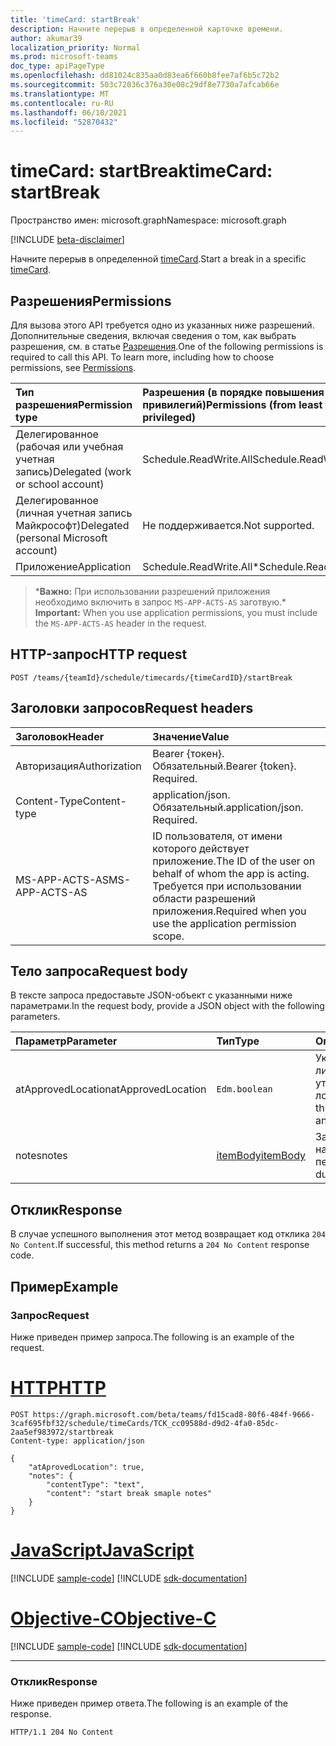 ```yaml
---
title: 'timeCard: startBreak'
description: Начните перерыв в определенной карточке времени.
author: akumar39
localization_priority: Normal
ms.prod: microsoft-teams
doc_type: apiPageType
ms.openlocfilehash: dd81024c835aa0d83ea6f660b8fee7af6b5c72b2
ms.sourcegitcommit: 503c72036c376a30e08c29df8e7730a7afcab66e
ms.translationtype: MT
ms.contentlocale: ru-RU
ms.lasthandoff: 06/10/2021
ms.locfileid: "52870432"
---
```

# <a name="timecard-startbreak"></a><span data-ttu-id="2b939-103">timeCard: startBreak</span><span class="sxs-lookup"><span data-stu-id="2b939-103">timeCard: startBreak</span></span>

<span data-ttu-id="2b939-104">Пространство имен: microsoft.graph</span><span class="sxs-lookup"><span data-stu-id="2b939-104">Namespace: microsoft.graph</span></span>

[!INCLUDE [beta-disclaimer](../../includes/beta-disclaimer.md)]

<span data-ttu-id="2b939-105">Начните перерыв в определенной [timeCard](../resources/timeCard.md).</span><span class="sxs-lookup"><span data-stu-id="2b939-105">Start a break in a specific [timeCard](../resources/timeCard.md).</span></span>

## <a name="permissions"></a><span data-ttu-id="2b939-106">Разрешения</span><span class="sxs-lookup"><span data-stu-id="2b939-106">Permissions</span></span>

<span data-ttu-id="2b939-p101">Для вызова этого API требуется одно из указанных ниже разрешений. Дополнительные сведения, включая сведения о том, как выбрать разрешения, см. в статье [Разрешения](/graph/permissions-reference).</span><span class="sxs-lookup"><span data-stu-id="2b939-p101">One of the following permissions is required to call this API. To learn more, including how to choose permissions, see [Permissions](/graph/permissions-reference).</span></span>

|<span data-ttu-id="2b939-109">Тип разрешения</span><span class="sxs-lookup"><span data-stu-id="2b939-109">Permission type</span></span>      | <span data-ttu-id="2b939-110">Разрешения (в порядке повышения привилегий)</span><span class="sxs-lookup"><span data-stu-id="2b939-110">Permissions (from least to most privileged)</span></span>              |
|:--------------------|:---------------------------------------------------------|
|<span data-ttu-id="2b939-111">Делегированное (рабочая или учебная учетная запись)</span><span class="sxs-lookup"><span data-stu-id="2b939-111">Delegated (work or school account)</span></span> | <span data-ttu-id="2b939-112">Schedule.ReadWrite.All</span><span class="sxs-lookup"><span data-stu-id="2b939-112">Schedule.ReadWrite.All</span></span>    |
|<span data-ttu-id="2b939-113">Делегированное (личная учетная запись Майкрософт)</span><span class="sxs-lookup"><span data-stu-id="2b939-113">Delegated (personal Microsoft account)</span></span> | <span data-ttu-id="2b939-114">Не поддерживается.</span><span class="sxs-lookup"><span data-stu-id="2b939-114">Not supported.</span></span>    |
|<span data-ttu-id="2b939-115">Приложение</span><span class="sxs-lookup"><span data-stu-id="2b939-115">Application</span></span> | <span data-ttu-id="2b939-116">Schedule.ReadWrite.All\*</span><span class="sxs-lookup"><span data-stu-id="2b939-116">Schedule.ReadWrite.All\*</span></span> |

><span data-ttu-id="2b939-117">\***Важно:** При использовании разрешений приложения необходимо включить в запрос `MS-APP-ACTS-AS` заготвую.</span><span class="sxs-lookup"><span data-stu-id="2b939-117">\* **Important:** When you use application permissions, you must include the `MS-APP-ACTS-AS` header in the request.</span></span>

## <a name="http-request"></a><span data-ttu-id="2b939-118">HTTP-запрос</span><span class="sxs-lookup"><span data-stu-id="2b939-118">HTTP request</span></span>

<!-- { "blockType": "ignored" } -->

```http
POST /teams/{teamId}/schedule/timecards/{timeCardID}/startBreak
```

## <a name="request-headers"></a><span data-ttu-id="2b939-119">Заголовки запросов</span><span class="sxs-lookup"><span data-stu-id="2b939-119">Request headers</span></span>

| <span data-ttu-id="2b939-120">Заголовок</span><span class="sxs-lookup"><span data-stu-id="2b939-120">Header</span></span>       | <span data-ttu-id="2b939-121">Значение</span><span class="sxs-lookup"><span data-stu-id="2b939-121">Value</span></span> |
|:---------------|:--------|
| <span data-ttu-id="2b939-122">Авторизация</span><span class="sxs-lookup"><span data-stu-id="2b939-122">Authorization</span></span>  | <span data-ttu-id="2b939-p102">Bearer {токен}. Обязательный.</span><span class="sxs-lookup"><span data-stu-id="2b939-p102">Bearer {token}. Required.</span></span>  |
| <span data-ttu-id="2b939-125">Content-Type</span><span class="sxs-lookup"><span data-stu-id="2b939-125">Content-type</span></span> | <span data-ttu-id="2b939-p103">application/json. Обязательный.</span><span class="sxs-lookup"><span data-stu-id="2b939-p103">application/json. Required.</span></span>|
| <span data-ttu-id="2b939-128">MS-APP-ACTS-AS</span><span class="sxs-lookup"><span data-stu-id="2b939-128">MS-APP-ACTS-AS</span></span> | <span data-ttu-id="2b939-129">ID пользователя, от имени которого действует приложение.</span><span class="sxs-lookup"><span data-stu-id="2b939-129">The ID of the user on behalf of whom the app is acting.</span></span> <span data-ttu-id="2b939-130">Требуется при использовании области разрешений приложения.</span><span class="sxs-lookup"><span data-stu-id="2b939-130">Required when you use the application permission scope.</span></span> |

## <a name="request-body"></a><span data-ttu-id="2b939-131">Тело запроса</span><span class="sxs-lookup"><span data-stu-id="2b939-131">Request body</span></span>

<span data-ttu-id="2b939-132">В тексте запроса предоставьте JSON-объект с указанными ниже параметрами.</span><span class="sxs-lookup"><span data-stu-id="2b939-132">In the request body, provide a JSON object with the following parameters.</span></span>

| <span data-ttu-id="2b939-133">Параметр</span><span class="sxs-lookup"><span data-stu-id="2b939-133">Parameter</span></span>    | <span data-ttu-id="2b939-134">Тип</span><span class="sxs-lookup"><span data-stu-id="2b939-134">Type</span></span>        | <span data-ttu-id="2b939-135">Описание</span><span class="sxs-lookup"><span data-stu-id="2b939-135">Description</span></span> |
|:-------------|:------------|:------------|
|<span data-ttu-id="2b939-136">atApprovedLocation</span><span class="sxs-lookup"><span data-stu-id="2b939-136">atApprovedLocation</span></span>| `Edm.boolean ` | <span data-ttu-id="2b939-137">Указать, происходит ли это действие в утвержденной локации.</span><span class="sxs-lookup"><span data-stu-id="2b939-137">Indicate if this action happens at an approved location.</span></span>|
|<span data-ttu-id="2b939-138">notes</span><span class="sxs-lookup"><span data-stu-id="2b939-138">notes</span></span>| [<span data-ttu-id="2b939-139">itemBody</span><span class="sxs-lookup"><span data-stu-id="2b939-139">itemBody</span></span>](../resources/itembody.md)  |<span data-ttu-id="2b939-140">Заметки во время начала перерыва.</span><span class="sxs-lookup"><span data-stu-id="2b939-140">Notes during start of break.</span></span>|

## <a name="response"></a><span data-ttu-id="2b939-141">Отклик</span><span class="sxs-lookup"><span data-stu-id="2b939-141">Response</span></span>

<span data-ttu-id="2b939-142">В случае успешного выполнения этот метод возвращает код отклика `204 No Content`.</span><span class="sxs-lookup"><span data-stu-id="2b939-142">If successful, this method returns a `204 No Content` response code.</span></span>

## <a name="example"></a><span data-ttu-id="2b939-143">Пример</span><span class="sxs-lookup"><span data-stu-id="2b939-143">Example</span></span>

### <a name="request"></a><span data-ttu-id="2b939-144">Запрос</span><span class="sxs-lookup"><span data-stu-id="2b939-144">Request</span></span>
<span data-ttu-id="2b939-145">Ниже приведен пример запроса.</span><span class="sxs-lookup"><span data-stu-id="2b939-145">The following is an example of the request.</span></span> 


# <a name="http"></a>[<span data-ttu-id="2b939-146">HTTP</span><span class="sxs-lookup"><span data-stu-id="2b939-146">HTTP</span></span>](#tab/http)
<!-- {
  "blockType": "request",
  "name": "timecard-startBreak"
}-->

```http
POST https://graph.microsoft.com/beta/teams/fd15cad8-80f6-484f-9666-3caf695fbf32/schedule/timeCards/TCK_cc09588d-d9d2-4fa0-85dc-2aa5ef983972/startbreak
Content-type: application/json

{
    "atAprovedLocation": true,
    "notes": {
        "contentType": "text",
        "content": "start break smaple notes"
    }
}
```
# <a name="javascript"></a>[<span data-ttu-id="2b939-147">JavaScript</span><span class="sxs-lookup"><span data-stu-id="2b939-147">JavaScript</span></span>](#tab/javascript)
[!INCLUDE [sample-code](../includes/snippets/javascript/timecard-startbreak-javascript-snippets.md)]
[!INCLUDE [sdk-documentation](../includes/snippets/snippets-sdk-documentation-link.md)]

# <a name="objective-c"></a>[<span data-ttu-id="2b939-148">Objective-C</span><span class="sxs-lookup"><span data-stu-id="2b939-148">Objective-C</span></span>](#tab/objc)
[!INCLUDE [sample-code](../includes/snippets/objc/timecard-startbreak-objc-snippets.md)]
[!INCLUDE [sdk-documentation](../includes/snippets/snippets-sdk-documentation-link.md)]

---


### <a name="response"></a><span data-ttu-id="2b939-149">Отклик</span><span class="sxs-lookup"><span data-stu-id="2b939-149">Response</span></span>

<span data-ttu-id="2b939-150">Ниже приведен пример ответа.</span><span class="sxs-lookup"><span data-stu-id="2b939-150">The following is an example of the response.</span></span> 

<!-- {
  "blockType": "response",
  "truncated": true
} -->

```http
HTTP/1.1 204 No Content
```

<!-- uuid: 8fcb5dbc-d5aa-4681-8e31-b001d5168d79
2015-10-25 14:57:30 UTC -->
<!--
{
  "type": "#page.annotation",
  "description": "Start Break",
  "keywords": "",
  "section": "documentation",
  "tocPath": "",
  "suppressions": [
  ]
}
-->
